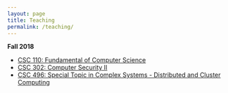 ```yaml
---
layout: page
title: Teaching
permalink: /teaching/
---
```


**Fall 2018**

- [CSC 110: Fundamental of Computer Science](https://github.com/linhbngo/Fundamentals-of-Computer-Science)
- [CSC 302: Computer Security II](https://github.com/linhbngo/Computer-Security)
- [CSC 496: Special Topic in Complex Systems - Distributed and Cluster Computing](https://github.com/linhbngo/Distributed-and-Cluster-Computing)